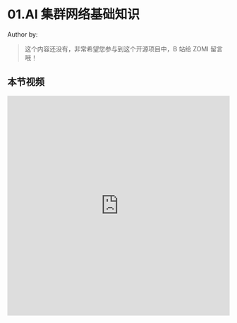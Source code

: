 <!--Copyright © ZOMI 适用于[License](https://github.com/Infrasys-AI/AIInfra)版权许可-->

# 01.AI 集群网络基础知识

Author by: 

> 这个内容还没有，非常希望您参与到这个开源项目中，B 站给 ZOMI 留言哦！

## 本节视频

<html>
<iframe src="https://player.bilibili.com/player.html?isOutside=true&aid=114889167215790&bvid=BV14kgizdEmc&cid=31179934300&p=1&as_wide=1&high_quality=1&danmaku=0&t=30&autoplay=0" width="100%" height="500" scrolling="no" border="0" frameborder="no" framespacing="0" allowfullscreen="true"> </iframe>
</html>
